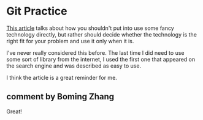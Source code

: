  # Git Practice
[This article](https://blog.bradfieldcs.com/you-are-not-google-84912cf44afb) talks about how you shouldn't put into use some fancy technology directly, but rather should decide whether the technology is the right fit for your problem and use it only when it is.

I've never really considered this before. The last time I did need to use some sort of library from the internet, I used the first one that appeared on the search engine and was described as easy to use.

I think the article is a great reminder for me.

## comment by Boming Zhang
Great!